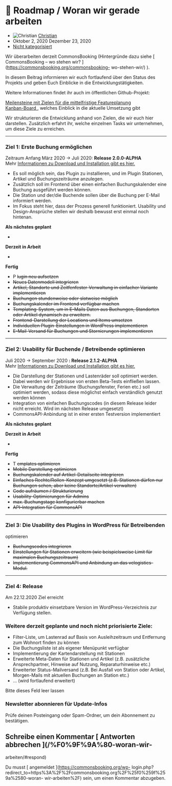 #  🚀 Roadmap / Woran wir gerade arbeiten

  * ![Christian](https://secure.gravatar.com/avatar/5462d5dff9a924a1889b63480890a221?s=20&d=mm&r=g) [ Christian ](https://commonsbooking.org/author/christian/ "Beiträge von Christian")
  * Oktober 2, 2020  Dezember 23, 2020 
  * [ Nicht kategorisiert ](https://commonsbooking.org/category/nicht-kategorisiert-de/)

Wir überarbeiten derzeit CommonsBooking (Hintergründe dazu siehe [
CommonsBooking – wo stehen wir? ](https://commonsbooking.org/commonsbooking-
wo-stehen-wir/) ).

In diesem Beitrag informieren wir euch fortlaufend über den Status des
Projekts und geben Euch Einblicke in die Entwicklungstätigkeiten.

Weitere Informationen findet ihr auch im öffentlichen Github-Projekt:

[ Meilensteine mit Zielen für die mittelfristige Featureplanung
](https://github.com/wielebenwir/commonsbooking/milestones?direction=asc&sort=title&state=open)  
[ Kanban-Board ](https://github.com/wielebenwir/commonsbooking/projects/1) ,
welches Einblick in die aktuelle Umsetzung gibt

Wir strukturieren die Entwicklung anhand von Zielen, die wir euch hier
darstellen. Zusätzlich erfahrt ihr, welche einzelnen Tasks wir unternehmen, um
diese Ziele zu erreichen.

* * *

###  Ziel 1: Erste Buchung ermöglichen

Zeitraum Anfang März 2020 -> Juli 2020: **Release 2.0.0-ALPHA**  
Mehr [ Informationen zu Download und Installation gibt es hier.
](https://commonsbooking.org/download-commonsbooking-alpha/)

  * Es soll möglich sein, das Plugin zu installieren, und im Plugin Stationen, Artikel und Buchungszeiträume anzulegen. 
  * Zusätzlich soll im Frontend über einen einfachen Buchungskalender eine Buchung ausgeführt werden können. 
  * Die Station und der/die Buchende sollen über die Buchung per E-Mail informiert werden. 
  * Im Fokus steht hier, dass der Prozess generell funktioniert. Usability und Design-Ansprüche stellen wir deshalb bewusst erst einmal noch hintenan. 

**Als nächstes geplant**

  * 

**Derzeit in Arbeit**

  * 

**Fertig**

  * P ~~lugin neu aufsetzen~~
  * ~~Neues Datenmodell integrieren~~
  * ~~Artikel, Standorte und Zeitfenfester-Verwaltung in einfacher Variante implementieren~~
  * ~~Buchungen stundenweise oder slotweise möglich~~
  * ~~Buchungskalender im Frontend verfügbar machen~~
  * ~~Templating-System, um in E-Mails Daten aus Buchungen, Standorten oder Artikel dynamisch zu erweitern.~~
  * ~~Frontend-Darstellung der Locations und Items umsetzen~~
  * ~~Individuellen Plugin-Einstellungen in WordPress implementieren~~
  * ~~E-Mail-Versand für Buchungen und Stornierungen implementieren~~

* * *

###  Ziel 2: Usability für Buchende / Betreibende optimieren

Juli 2020 -> September 2020 **: Release 2.1.2-ALPHA**  
Mehr [ Informationen zu Download und Installation gibt es hier.
](https://commonsbooking.org/download-commonsbooking-alpha/)

  * Die Darstellung der Stationen und Lastenräder soll optimiert werden. Dabei werden wir Ergebnisse von ersten Beta-Tests einfließen lassen. 
  * Die Verwaltung der Zeiträume (Buchungsfenster, Ferien etc.) soll optimiert werden, sodass diese möglichst einfach verständlich genutzt werden können 
  * Integration von einfachen Buchungscodes (in diesem Release leider nicht erreicht. Wird im nächsten Release umgesetzt) 
  * CommonsAPI-Anbindung ist in einer ersten Testversion implementiert 

**Als nächstes geplant**

**Derzeit in Arbeit**

  * 

**Fertig**

  * T ~~emplates optimieren~~
  * ~~Mobile Darstellung optimieren~~
  * ~~Buchungskalender auf Artikel-Detailseite integrieren~~
  * ~~Einfaches Rechte/Rollen-Konzept umgesetzt (z.B. Stationen dürfen nur Buchungen sehen, aber keine Standorte/Artikel verwalten)~~
  * ~~Code aufräumen / Strukturierung~~
  * ~~Usability-Optimierungen für Admins~~
  * ~~max. Buchungstage konfigurierbar machen~~
  * ~~API-Integration für CommonsAPI~~

* * *

###  Ziel 3: Die Usability des Plugins in WordPress für Betreibenden
optimieren

  * ~~Buchungscodes integrieren~~
  * ~~Einstellungen für Stationen erweitern (wie beispielsweise Limit für maximalen Buchungszeitraum)~~
  * ~~Implementierung CommonsAPI und Anbindung an das velogistics-Modul.~~

* * *

###  Ziel 4: Release

Am 22.12.2020 Ziel erreicht

  * Stabile produktiv einsetzbare Version im WordPress-Verzeichnis zur Verfügung stellen. 

###  Weitere derzeit geplante und noch nicht priorisierte Ziele:

  * Filter-Liste, um Lastenrad auf Basis von Ausleihzeitraum und Entfernung zum Wohnort finden zu können 
  * Die Buchungsliste ist als eigener Menüpunkt verfügbar 
  * Implementierung der Kartendarstellung mit Stationen 
  * Erweiterte Meta-Daten für Stationen und Artikel (z.B. zusätzliche Ansprechpartner, Hinweise auf Nutzung, Reparaturhinweise etc.) 
  * Erweiterter Status-Mailversand (z.B. Bei Ausfall von Station oder Artikel, Morgen-Mails mit aktuellen Buchungen an Station etc.) 
  * … (wird fortlaufend erweitert) 

Bitte dieses Feld leer lassen

###  Newsletter abonnieren für Update-Infos

Prüfe deinen Posteingang oder Spam-Ordner, um dein Abonnement zu bestätigen.

##  Schreibe einen Kommentar  [ Antworten abbrechen ](/%F0%9F%9A%80-woran-wir-
arbeiten/#respond)

Du musst [ angemeldet ](https://commonsbooking.org/wp-
login.php?redirect_to=https%3A%2F%2Fcommonsbooking.org%2F%25f0%259f%259a%2580-woran-
wir-arbeiten%2F) sein, um einen Kommentar abzugeben.

